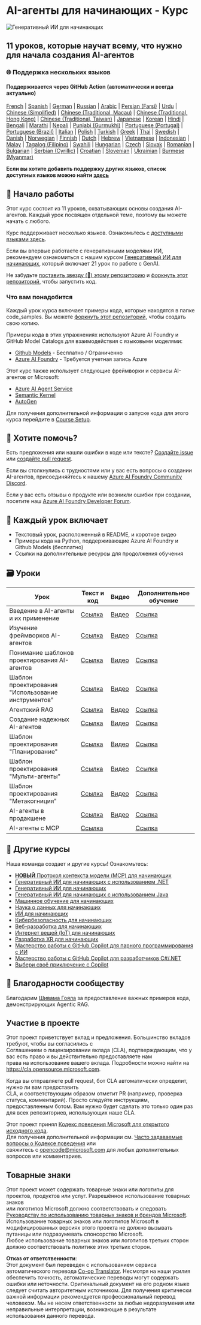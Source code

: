 <!--
CO_OP_TRANSLATOR_METADATA:
{
  "original_hash": "9b4c2650691b24b20e0c912d01a466a2",
  "translation_date": "2025-08-21T12:08:10+00:00",
  "source_file": "README.md",
  "language_code": "ru"
}
-->
# AI-агенты для начинающих - Курс

![Генеративный ИИ для начинающих](../../translated_images/repo-thumbnail.083b24afed61b6dd27a7fc53798bebe9edf688a41031163a1fca9f61c64d63ec.ru.png)

## 11 уроков, которые научат всему, что нужно для начала создания AI-агентов

### 🌐 Поддержка нескольких языков

#### Поддерживается через GitHub Action (автоматически и всегда актуально)

[French](../fr/README.md) | [Spanish](../es/README.md) | [German](../de/README.md) | [Russian](./README.md) | [Arabic](../ar/README.md) | [Persian (Farsi)](../fa/README.md) | [Urdu](../ur/README.md) | [Chinese (Simplified)](../zh/README.md) | [Chinese (Traditional, Macau)](../mo/README.md) | [Chinese (Traditional, Hong Kong)](../hk/README.md) | [Chinese (Traditional, Taiwan)](../tw/README.md) | [Japanese](../ja/README.md) | [Korean](../ko/README.md) | [Hindi](../hi/README.md) | [Bengali](../bn/README.md) | [Marathi](../mr/README.md) | [Nepali](../ne/README.md) | [Punjabi (Gurmukhi)](../pa/README.md) | [Portuguese (Portugal)](../pt/README.md) | [Portuguese (Brazil)](../br/README.md) | [Italian](../it/README.md) | [Polish](../pl/README.md) | [Turkish](../tr/README.md) | [Greek](../el/README.md) | [Thai](../th/README.md) | [Swedish](../sv/README.md) | [Danish](../da/README.md) | [Norwegian](../no/README.md) | [Finnish](../fi/README.md) | [Dutch](../nl/README.md) | [Hebrew](../he/README.md) | [Vietnamese](../vi/README.md) | [Indonesian](../id/README.md) | [Malay](../ms/README.md) | [Tagalog (Filipino)](../tl/README.md) | [Swahili](../sw/README.md) | [Hungarian](../hu/README.md) | [Czech](../cs/README.md) | [Slovak](../sk/README.md) | [Romanian](../ro/README.md) | [Bulgarian](../bg/README.md) | [Serbian (Cyrillic)](../sr/README.md) | [Croatian](../hr/README.md) | [Slovenian](../sl/README.md) | [Ukrainian](../uk/README.md) | [Burmese (Myanmar)](../my/README.md)

**Если вы хотите добавить поддержку других языков, список доступных языков можно найти [здесь](https://github.com/Azure/co-op-translator/blob/main/getting_started/supported-languages.md)**

## 🌱 Начало работы

Этот курс состоит из 11 уроков, охватывающих основы создания AI-агентов. Каждый урок посвящен отдельной теме, поэтому вы можете начать с любого.

Курс поддерживает несколько языков. Ознакомьтесь с [доступными языками здесь](../..).

Если вы впервые работаете с генеративными моделями ИИ, рекомендуем ознакомиться с нашим курсом [Генеративный ИИ для начинающих](https://aka.ms/genai-beginners), который включает 21 урок по работе с GenAI.

Не забудьте [поставить звезду (🌟) этому репозиторию](https://docs.github.com/en/get-started/exploring-projects-on-github/saving-repositories-with-stars?WT.mc_id=academic-105485-koreyst) и [форкнуть этот репозиторий](https://github.com/microsoft/ai-agents-for-beginners/fork), чтобы запустить код.

### Что вам понадобится

Каждый урок курса включает примеры кода, которые находятся в папке code_samples. Вы можете [форкнуть этот репозиторий](https://github.com/microsoft/ai-agents-for-beginners/fork), чтобы создать свою копию.

Примеры кода в этих упражнениях используют Azure AI Foundry и GitHub Model Catalogs для взаимодействия с языковыми моделями:

- [Github Models](https://aka.ms/ai-agents-beginners/github-models) - Бесплатно / Ограниченно
- [Azure AI Foundry](https://aka.ms/ai-agents-beginners/ai-foundry) - Требуется учетная запись Azure

Этот курс также использует следующие фреймворки и сервисы AI-агентов от Microsoft:

- [Azure AI Agent Service](https://aka.ms/ai-agents-beginners/ai-agent-service)
- [Semantic Kernel](https://aka.ms/ai-agents-beginners/semantic-kernel)
- [AutoGen](https://aka.ms/ai-agents/autogen)

Для получения дополнительной информации о запуске кода для этого курса перейдите в [Course Setup](./00-course-setup/README.md).

## 🙏 Хотите помочь?

Есть предложения или нашли ошибки в коде или тексте? [Создайте issue](https://github.com/microsoft/ai-agents-for-beginners/issues?WT.mc_id=academic-105485-koreyst) или [создайте pull request](https://github.com/microsoft/ai-agents-for-beginners/pulls?WT.mc_id=academic-105485-koreyst).

Если вы столкнулись с трудностями или у вас есть вопросы о создании AI-агентов, присоединяйтесь к нашему [Azure AI Foundry Community Discord](https://discord.gg/kzRShWzttr).

Если у вас есть отзывы о продукте или возникли ошибки при создании, посетите наш [Azure AI Foundry Developer Forum](https://aka.ms/azureaifoundry/forum).

## 📂 Каждый урок включает

- Текстовый урок, расположенный в README, и короткое видео
- Примеры кода на Python, поддерживающие Azure AI Foundry и Github Models (бесплатно)
- Ссылки на дополнительные ресурсы для продолжения обучения

## 🗃️ Уроки

| **Урок**                                 | **Текст и код**                                  | **Видео**                                                  | **Дополнительное обучение**                                                             |
|------------------------------------------|-------------------------------------------------|------------------------------------------------------------|----------------------------------------------------------------------------------------|
| Введение в AI-агенты и их применение     | [Ссылка](./01-intro-to-ai-agents/README.md)     | [Видео](https://youtu.be/3zgm60bXmQk?si=z8QygFvYQv-9WtO1)  | [Ссылка](https://aka.ms/ai-agents-beginners/collection?WT.mc_id=academic-105485-koreyst) |
| Изучение фреймворков AI-агентов          | [Ссылка](./02-explore-agentic-frameworks/README.md) | [Видео](https://youtu.be/ODwF-EZo_O8?si=Vawth4hzVaHv-u0H)  | [Ссылка](https://aka.ms/ai-agents-beginners/collection?WT.mc_id=academic-105485-koreyst) |
| Понимание шаблонов проектирования AI-агентов | [Ссылка](./03-agentic-design-patterns/README.md) | [Видео](https://youtu.be/m9lM8qqoOEA?si=BIzHwzstTPL8o9GF)  | [Ссылка](https://aka.ms/ai-agents-beginners/collection?WT.mc_id=academic-105485-koreyst) |
| Шаблон проектирования "Использование инструментов" | [Ссылка](./04-tool-use/README.md)               | [Видео](https://youtu.be/vieRiPRx-gI?si=2z6O2Xu2cu_Jz46N)  | [Ссылка](https://aka.ms/ai-agents-beginners/collection?WT.mc_id=academic-105485-koreyst) |
| Агентский RAG                             | [Ссылка](./05-agentic-rag/README.md)            | [Видео](https://youtu.be/WcjAARvdL7I?si=gKPWsQpKiIlDH9A3)  | [Ссылка](https://aka.ms/ai-agents-beginners/collection?WT.mc_id=academic-105485-koreyst) |
| Создание надежных AI-агентов             | [Ссылка](./06-building-trustworthy-agents/README.md) | [Видео](https://youtu.be/iZKkMEGBCUQ?si=jZjpiMnGFOE9L8OK ) | [Ссылка](https://aka.ms/ai-agents-beginners/collection?WT.mc_id=academic-105485-koreyst) |
| Шаблон проектирования "Планирование"     | [Ссылка](./07-planning-design/README.md)        | [Видео](https://youtu.be/kPfJ2BrBCMY?si=6SC_iv_E5-mzucnC)  | [Ссылка](https://aka.ms/ai-agents-beginners/collection?WT.mc_id=academic-105485-koreyst) |
| Шаблон проектирования "Мульти-агенты"    | [Ссылка](./08-multi-agent/README.md)            | [Видео](https://youtu.be/V6HpE9hZEx0?si=rMgDhEu7wXo2uo6g)  | [Ссылка](https://aka.ms/ai-agents-beginners/collection?WT.mc_id=academic-105485-koreyst) |
| Шаблон проектирования "Метакогниция"     | [Ссылка](./09-metacognition/README.md)          | [Видео](https://youtu.be/His9R6gw6Ec?si=8gck6vvdSNCt6OcF)  | [Ссылка](https://aka.ms/ai-agents-beginners/collection?WT.mc_id=academic-105485-koreyst) |
| AI-агенты в продакшене                   | [Ссылка](./10-ai-agents-production/README.md)   | [Видео](https://youtu.be/l4TP6IyJxmQ?si=31dnhexRo6yLRJDl)  | [Ссылка](https://aka.ms/ai-agents-beginners/collection?WT.mc_id=academic-105485-koreyst) |
| AI-агенты с MCP                          | [Ссылка](./11-mcp/README.md)                    |                                                            | [Ссылка](https://aka.ms/mcp-for-beginners)                                               |

## 🎒 Другие курсы

Наша команда создает и другие курсы! Ознакомьтесь:
- [**НОВЫЙ** Протокол контекста модели (MCP) для начинающих](https://github.com/microsoft/mcp-for-beginners?WT.mc_id=academic-105485-koreyst)  
- [Генеративный ИИ для начинающих с использованием .NET](https://github.com/microsoft/Generative-AI-for-beginners-dotnet?WT.mc_id=academic-105485-koreyst)  
- [Генеративный ИИ для начинающих](https://github.com/microsoft/generative-ai-for-beginners?WT.mc_id=academic-105485-koreyst)  
- [Генеративный ИИ для начинающих с использованием Java](https://github.com/microsoft/generative-ai-for-beginners-java?WT.mc_id=academic-105485-koreyst)  
- [Машинное обучение для начинающих](https://aka.ms/ml-beginners?WT.mc_id=academic-105485-koreyst)  
- [Наука о данных для начинающих](https://aka.ms/datascience-beginners?WT.mc_id=academic-105485-koreyst)  
- [ИИ для начинающих](https://aka.ms/ai-beginners?WT.mc_id=academic-105485-koreyst)  
- [Кибербезопасность для начинающих](https://github.com/microsoft/Security-101??WT.mc_id=academic-96948-sayoung)  
- [Веб-разработка для начинающих](https://aka.ms/webdev-beginners?WT.mc_id=academic-105485-koreyst)  
- [Интернет вещей (IoT) для начинающих](https://aka.ms/iot-beginners?WT.mc_id=academic-105485-koreyst)  
- [Разработка XR для начинающих](https://github.com/microsoft/xr-development-for-beginners?WT.mc_id=academic-105485-koreyst)  
- [Мастерство работы с GitHub Copilot для парного программирования с ИИ](https://aka.ms/GitHubCopilotAI?WT.mc_id=academic-105485-koreyst)  
- [Мастерство работы с GitHub Copilot для разработчиков C#/.NET](https://github.com/microsoft/mastering-github-copilot-for-dotnet-csharp-developers?WT.mc_id=academic-105485-koreyst)  
- [Выбери своё приключение с Copilot](https://github.com/microsoft/CopilotAdventures?WT.mc_id=academic-105485-koreyst)  

## 🌟 Благодарности сообществу  

Благодарим [Шивама Гояла](https://www.linkedin.com/in/shivam2003/) за предоставление важных примеров кода, демонстрирующих Agentic RAG.  

## Участие в проекте  

Этот проект приветствует вклад и предложения. Большинство вкладов требуют, чтобы вы согласились с  
Соглашением о лицензировании вклада (CLA), подтверждающим, что у вас есть право и вы действительно предоставляете нам  
права на использование вашего вклада. Подробности можно найти на  
<https://cla.opensource.microsoft.com>.  

Когда вы отправляете pull request, бот CLA автоматически определит, нужно ли вам предоставить  
CLA, и соответствующим образом отметит PR (например, проверка статуса, комментарий). Просто следуйте инструкциям,  
предоставленным ботом. Вам нужно будет сделать это только один раз для всех репозиториев, использующих наше CLA.  

Этот проект принял [Кодекс поведения Microsoft для открытого исходного кода](https://opensource.microsoft.com/codeofconduct/).  
Для получения дополнительной информации см. [Часто задаваемые вопросы о Кодексе поведения](https://opensource.microsoft.com/codeofconduct/faq/) или  
свяжитесь с [opencode@microsoft.com](mailto:opencode@microsoft.com) для любых дополнительных вопросов или комментариев.  

## Товарные знаки  

Этот проект может содержать товарные знаки или логотипы для проектов, продуктов или услуг. Разрешённое использование товарных знаков  
или логотипов Microsoft должно соответствовать и следовать  
[Руководству по использованию товарных знаков и брендов Microsoft](https://www.microsoft.com/legal/intellectualproperty/trademarks/usage/general).  
Использование товарных знаков или логотипов Microsoft в модифицированных версиях этого проекта не должно вызывать путаницы или подразумевать спонсорство Microsoft.  
Любое использование товарных знаков или логотипов третьих сторон должно соответствовать политике этих третьих сторон.  

**Отказ от ответственности**:  
Этот документ был переведен с использованием сервиса автоматического перевода [Co-op Translator](https://github.com/Azure/co-op-translator). Несмотря на наши усилия обеспечить точность, автоматические переводы могут содержать ошибки или неточности. Оригинальный документ на его родном языке следует считать авторитетным источником. Для получения критически важной информации рекомендуется профессиональный перевод человеком. Мы не несем ответственности за любые недоразумения или неправильные интерпретации, возникающие в результате использования данного перевода.